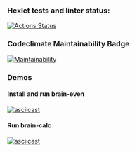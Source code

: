 ### Hexlet tests and linter status:
[![Actions Status](https://github.com/LexAeterna731/php-project-45/workflows/hexlet-check/badge.svg)](https://github.com/LexAeterna731/php-project-45/actions)

### Codeclimate Maintainability Badge
[![Maintainability](https://api.codeclimate.com/v1/badges/dc4c5be80f80912981d7/maintainability)](https://codeclimate.com/github/LexAeterna731/php-project-45/maintainability)

### Demos

#### Install and run brain-even
[![asciicast](https://asciinema.org/a/krNtZtwjFRxNTzRfprhOW9IZ9.svg)](https://asciinema.org/a/krNtZtwjFRxNTzRfprhOW9IZ9)

#### Run brain-calc
[![asciicast](https://asciinema.org/a/wh7Umm3rOe7NZ1FJE0Zlf61pR.svg)](https://asciinema.org/a/wh7Umm3rOe7NZ1FJE0Zlf61pR)